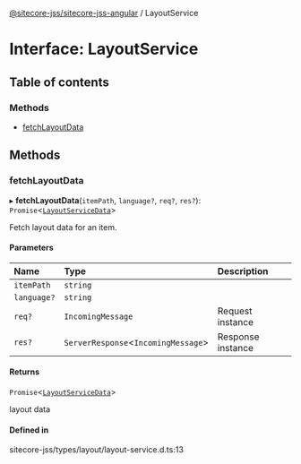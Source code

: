 [@sitecore-jss/sitecore-jss-angular](../README.md) / LayoutService

# Interface: LayoutService

## Table of contents

### Methods

- [fetchLayoutData](LayoutService.md#fetchlayoutdata)

## Methods

### fetchLayoutData

▸ **fetchLayoutData**(`itemPath`, `language?`, `req?`, `res?`): `Promise`<[`LayoutServiceData`](LayoutServiceData.md)\>

Fetch layout data for an item.

#### Parameters

| Name | Type | Description |
| :------ | :------ | :------ |
| `itemPath` | `string` |  |
| `language?` | `string` |  |
| `req?` | `IncomingMessage` | Request instance |
| `res?` | `ServerResponse`<`IncomingMessage`\> | Response instance |

#### Returns

`Promise`<[`LayoutServiceData`](LayoutServiceData.md)\>

layout data

#### Defined in

sitecore-jss/types/layout/layout-service.d.ts:13
